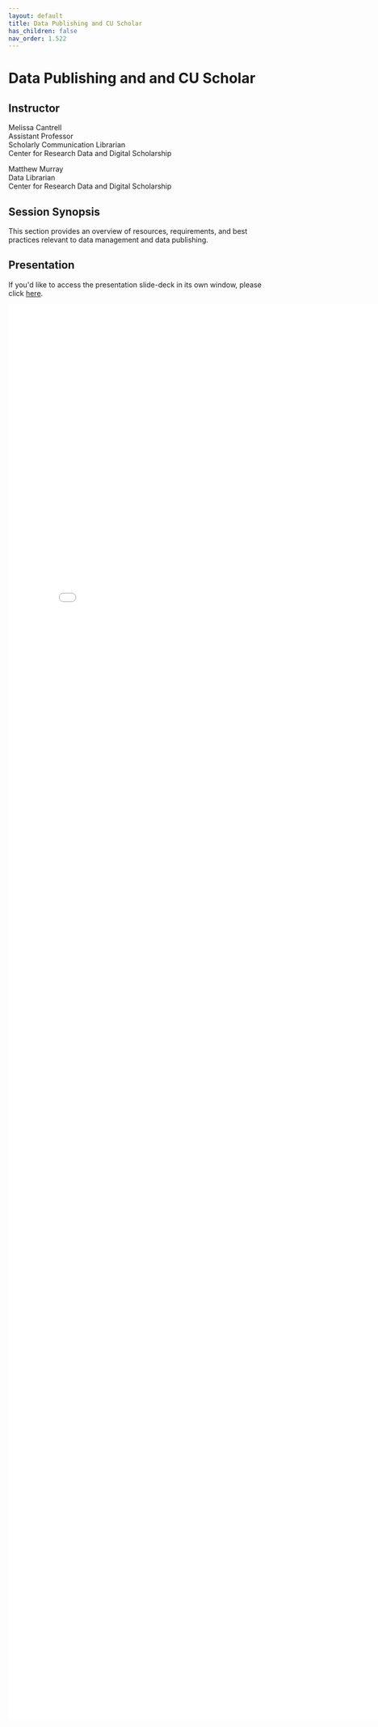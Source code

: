 ```yaml
---
layout: default
title: Data Publishing and CU Scholar
has_children: false
nav_order: 1.522
---
```


# Data Publishing and and CU Scholar

## Instructor

Melissa Cantrell  
Assistant Professor  
Scholarly Communication Librarian\
Center for Research Data and Digital Scholarship

Matthew Murray\
Data Librarian\
Center for Research Data and Digital Scholarship


## Session Synopsis

This section provides an overview of resources, requirements, and best practices relevant to data management and data publishing.

## Presentation

If you'd like to access the presentation slide-deck in its own window, please click [here](data-publishing-cu-scholar/data_publishing.pdf).

<iframe src="data-publishing-cu-scholar/data_publishing.pdf" style="width: 800px; height: 2800px;" frameBorder="0"></iframe>

